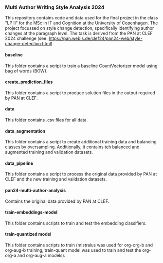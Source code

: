 ### Multi Author Writing Style Analysis 2024

This repository contains code and data used for the final project in the class "LP II" for the MSc in IT and Cognition at the University of Copenhagen. The project focussed on style change detection, specifically identifying author changes at the paragraph level. The task is derived from the PAN at CLEF 2024 challenge (see: https://pan.webis.de/clef24/pan24-web/style-change-detection.html). 

#### baseline
This folder contains a script to train a baseline CountVectorizer model using bag of words (BOW).

#### create_prediction_files
This folder contains a script to produce solution files in the output required by PAN at CLEF. 

#### data
This folder contains .csv files for all data.

#### data_augmentation
This folder contains a script to create additional training data and balancing classes by oversampling. Additionally, it contains teh balanced and augmented training and validation datasets.

#### data_pipeline
This folder contains a script to process the original data provided by PAN at CLEF and the new training and validation datasets.

#### pan24-multi-author-analysis
Contains the original data provided by PAN at CLEF.

#### train-embeddings-model
This folder contains scripts to train and test the embedding classifiers.

#### train-quantized model
This folder contains scripts to train (mistralus was used for org-org-b and org-aug-b training, train-quant model was used to train and test the org-org-a and org-aug-a models).

